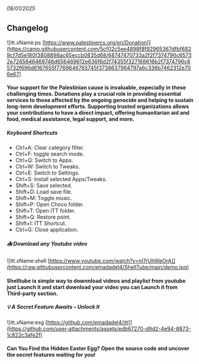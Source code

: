 ###### 08/01/2025

## Changelog

![itt.xName:ps [https://www.palestinercs.org/en/Donation]](https://camo.githubusercontent.com/5cf02c5ee4898f8f92965367dfbf6829cf7d5e180f3808898ac65eccb0835d68/68747470733a2f2f7374796c65732e7265646469746d656469612e636f6d2f74355f327168616b2f7374796c65732f696d6167655f7769646765745f3738637964797a6c336b7462312e706e67)

#### Your support for the Palestinian cause is invaluable, especially in these challenging times. Donations play a crucial role in providing essential services to those affected by the ongoing genocide and helping to sustain long-term development efforts. Supporting trusted organizations allows your contributions to have a direct impact, offering humanitarian aid and food, medical assistance, legal support, and more.

##### Keyboard Shortcuts

- Ctrl+A: Clear category filter.
- Ctrl+F: toggle search mode.
- Ctrl+Q: Switch to Apps.
- Ctrl+W: Switch to Tweaks.
- Ctrl+E: Switch to Settings.
- Ctrl+S: Install selected Apps/Tweaks.
- Shift+S: Save selected.
- Shift+D: Load save file.
- Shift+M: Toggle music.
- Shift+P: Open Choco folder.
- Shift+T: Open ITT folder.
- Shift+Q: Restore point.
- Shift+I: ITT Shortcut.
- Ctrl+G: Close application.

##### 📥 Download any Youtube video

![itt.xName:shell [https://www.youtube.com/watch?v=nI7rUhWeOrA]](https://raw.githubusercontent.com/emadadel4/ShellTube/main/demo.jpg)

#### Shelltube is simple way to downnload videos and playlist from youtube just Launch it and start download your video you can Launch it from Third-party section.

##### 💡 A Secret Feature Awaits – Unlock It

![itt.xName:esg [https://github.com/emadadel4/itt]](https://github.com/user-attachments/assets/edb67270-d9d2-4e94-8873-1c822c3afe2f)

#### Can You Find the Hidden Easter Egg? Open the source code and uncover the secret features waiting for you!
